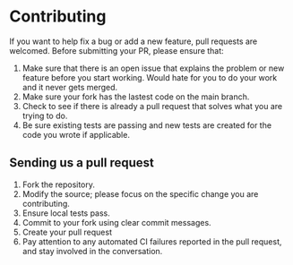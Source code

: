 # Contributing

If you want to help fix a bug or add a new feature, pull requests are welcomed. Before submitting your PR, please ensure that:

1. Make sure that there is an open issue that explains the problem or new feature before you start working. Would hate for you to do your work and it never gets merged.
2. Make sure your fork has the lastest code on the main branch.
3. Check to see if there is already a pull request that solves what you are trying to do.
4. Be sure existing tests are passing and new tests are created for the code you wrote if applicable.

## Sending us a pull request

1. Fork the repository.
2. Modify the source; please focus on the specific change you are contributing.
3. Ensure local tests pass.
4. Commit to your fork using clear commit messages.
5. Create your pull request
6. Pay attention to any automated CI failures reported in the pull request, and stay involved in the conversation.
